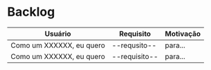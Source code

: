 # Backlog

| Usuário                  | Requisito     | Motivação |
| ------------------------ | ------------- | --------- |
| Como um XXXXXX, eu quero | --requsito--  | para...   |
| Como um XXXXXX, eu quero | --requisito-- | para...   |

